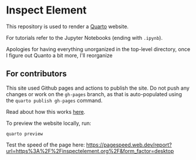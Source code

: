 # Inspect Element

This repository is used to render a [Quarto](https://quarto.org/) website.

For tutorials refer to the Jupyter Notebooks (ending with `.ipynb`).

Apologies for having everything unorganized in the top-level directory, once I figure out Quanto a bit more, I'll reorganize

## For contributors

This site used Github pages and actions to publish the site.
Do not push any changes or work on the `gh-pages` branch, as that is auto-populated using the `quarto publish gh-pages` command.

Read about how this works [here](https://quarto.org/docs/publishing/github-pages.html).

To preview the website locally, run:
```
quarto preview
```

Test the speed of the page here:
https://pagespeed.web.dev/report?url=https%3A%2F%2Finspectelement.org%2F&form_factor=desktop
